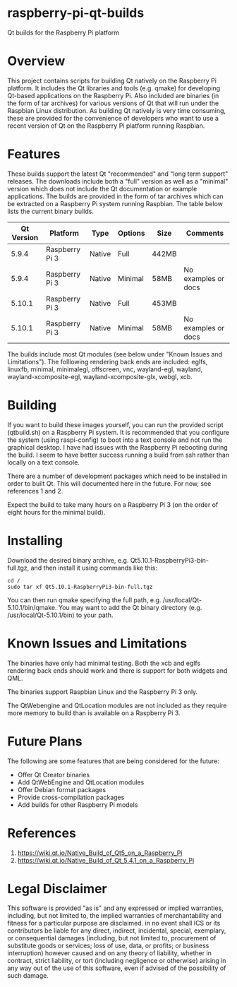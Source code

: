 # raspberry-pi-qt-builds

Qt builds for the Raspberry Pi platform

# Overview

This project contains scripts for building Qt natively on the Raspberry Pi platform. It includes the Qt libraries and tools (e.g. qmake) for developing Qt-based applications on the Raspberry Pi. Also included are binaries (in the form of tar archives) for various versions of Qt that will run under the Raspbian Linux distribution. As building Qt natively is very time consuming, these are provided for the convenience of developers who want to use a recent version of Qt on the Raspberry Pi platform running Raspbian.

# Features

These builds support the latest Qt "recommended" and "long term support" releases. The downloads include both a "full" version as well as a "minimal" version which does not include the Qt documentation or example applications. The builds are provided in the form of tar archives which can be extracted on a Raspberry Pi system running Raspbian. The table below lists the current binary builds.

| Qt Version | Platform       | Type   | Options | Size   | Comments            |
| ---------- | -------------- | -------| ------- | ------ | ------------------- |
| 5.9.4      | Raspberry Pi 3 | Native | Full    | 442MB  |                     |
| 5.9.4      | Raspberry Pi 3 | Native | Minimal |  58MB  | No examples or docs |
| 5.10.1     | Raspberry Pi 3 | Native | Full    | 453MB  |                     |
| 5.10.1     | Raspberry Pi 3 | Native | Minimal |  58MB  | No examples or docs |

The builds include most Qt modules (see below under "Known Issues and Limitations"). The folllowing rendering back ends are included: eglfs, linuxfb, minimal, minimalegl, offscreen, vnc, wayland-egl, wayland, wayland-xcomposite-egl, wayland-xcomposite-glx, webgl, xcb.

# Building

If you want to build these images yourself, you can run the provided script (qtbuild.sh) on a Raspberry Pi system. It is recommended that you configure the system (using raspi-config) to boot into a text console and not run the graphical desktop. I have had issues with the Raspberry Pi rebooting during the build. I seem to have better success running a build from ssh rather than locally on a text console.

There are a number of development packages which need to be installed in order to built Qt. This will documented here in the future. For now, see references 1 and 2.

Expect the build to take many hours on a Raspberry Pi 3 (on the order of eight hours for the minimal build).

# Installing

Download the desired binary archive, e.g. Qt5.10.1-RaspberryPi3-bin-full.tgz, and then install it using commands like this:

```
cd /
sudo tar xf Qt5.10.1-RaspberryPi3-bin-full.tgz
```

You can then run qmake specifying the full path, e.g. /usr/local/Qt-5.10.1/bin/qmake. You may want to add the Qt binary directory (e.g. /usr/local/Qt-5.10.1/bin) to your path.

# Known Issues and Limitations

The binaries have only had minimal testing. Both the xcb and eglfs rendering back ends should work and there is support for both widgets and QML.

The binaries support Raspbian Linux and the Raspberry Pi 3 only.

The QtWebengine and QtLocation modules are not included as they require more memory to build than is available on a Raspberry Pi 3.

# Future Plans

The following are some features that are being considered for the future:

- Offer Qt Creator binaries
- Add QtWebEngine and QtLocation modules
- Offer Debian format packages
- Provide cross-compilation packages
- Add builds for other Raspberry Pi models

# References

1. https://wiki.qt.io/Native_Build_of_Qt5_on_a_Raspberry_Pi
2. https://wiki.qt.io/Native_Build_of_Qt_5.4.1_on_a_Raspberry_Pi

# Legal Disclaimer

This software is provided "as is" and any expressed or implied warranties, including, but not limited to, the implied warranties of merchantability and fitness for a particular purpose are disclaimed. in no event shall ICS or its contributors be liable for any direct, indirect, incidental, special, exemplary, or consequential damages (including, but not limited to, procurement of substitute goods or services; loss of use, data, or profits; or business interruption) however caused and on any theory of liability, whether in contract, strict liability, or tort (including negligence or otherwise) arising in any way out of the use of this software, even if advised of the possibility of such damage.
